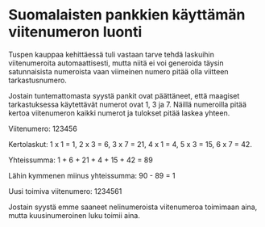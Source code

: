 # Suomalaisten pankkien käyttämän viitenumeron luonti

Tuspen kauppaa kehittäessä tuli vastaan tarve tehdä laskuihin viitenumeroita automaattisesti,
mutta niitä ei voi generoida täysin satunnaisista numeroista vaan viimeinen numero pitää olla
viitteen tarkastusnumero.

Jostain tuntemattomasta syystä pankit ovat päättäneet, että maagiset tarkastuksessa käytettävät
numerot ovat 1, 3 ja 7. Näillä numeroilla pitää kertoa viitenumeron kaikki numerot ja tulokset
pitää laskea yhteen.

Viitenumero:
123456

Kertolaskut:
1 x 1 = 1, 2 x 3 = 6, 3 x 7 = 21, 4 x 1 = 4, 5 x 3 = 15, 6 x 7 = 42.

Yhteissumma:
1 + 6 + 21 + 4 + 15 + 42 = 89

Lähin kymmenen miinus yhteissumma:
90 - 89 = 1

Uusi toimiva viitenumero:
1234561

Jostain syystä emme saaneet nelinumeroista viitenumeroa toimimaan aina,
mutta kuusinumeroinen luku toimii aina.
